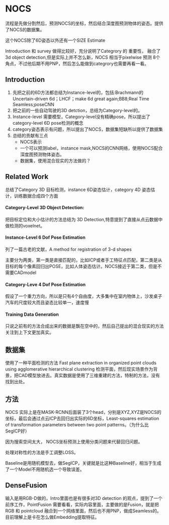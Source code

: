 # NOCS

流程是先做分割然后，预测NOCS的坐标，然后结合深度图预测物体的姿态。提供了NOCS的数据集。

这个NOCS除了6D姿态以外还有一个SIZE Estimate

Introduction 和 survey 做得比较好，充分说明了Categrory 的 重要性， 融合了3d object detection,但是实际上并不怎么新，NOCS 相当于pixelwise 预测 8个角点，不过他后期不用PNP，然后怎么能做到categrory也需要再看一看。

## Introduction

1. 先把之前的6D方法都总结为Instance-level的，包括:Brachmann的Uncertain-driven 6d；LHCF；make 6d great again;BB8;Real Time Seamless;poseCNN
2. 把之前的一些自动驾驶的3D detction，总结为Category-level的。
3. Instance-level 需要模型，Category-level没有精确pose，所以提出了category-level 6D pose检测的概念
4. category姿态表示有问题，所以提出了NOCS，数据集短缺所以提供了数据集
5. 总结的贡献有三点
   - NOCS表示
   - 一个可以预测label，instance mask,NOCS的CNN网络，使用NOCS配合深度图预测物体姿态。
   - 数据集，使用混合现实的方法做的？

## Related Work

总结了Category 3D 目标检测，instance 6D姿态估计，category 4D 姿态估计，训练数据合成四个方面

#### Category-Level 3D Object Detection:

把目标定位和大小估计的方法总结为 3D Detection,特意提到了直接从点云数据中做检测的voxelnet。

#### Instance-Level 6 Dof Pose Estimation

列了一篇古老的文献，A method for registration of 3-d shapes

主要分为两类，第一类是直接匹配的，比如ICP或者手工特征点匹配，第二类是从目标的每个像素回归出POSE，比如人体姿态估计。NOCS接近于第二类，但是不需要CADmodel

#### Category-Leve 4 Dof Pose Estimation

假设了一个重力方向，所以是只有4个自由度，大多集中在室内物体上，沙发桌子汽车的尺度较大而且姿态比较单一，速度慢

#### Training Data Generation

只说之前有的方法合成出来的数据是飘在空中的，然后自己提出的混合现实的方法关注到上下文更加真实。

## 数据集

使用了一种平面检测的方法 Fast plane extraction in organized point clouds using agglomerative hierarchical
clustering 检测平面，然后现实场景作为背景，把CAD模型放进去。真实数据是使用了三维重建的方法，特制的方法，没有找到出处。

## 方法

NOCS 实际上是在MASK-RCNN后面装了3个head，分别是XYZ,XYZ是NOCS的坐标，最后会通过点云ICP去回归出实际的6D坐标，Least-squares estimation of transformation parameters between two point patterns。（为什么比SegICP好）

因为搜索空间太大， NOCS坐标预测上使用分类问题来代替回归问题。

处理对称性的方法是手工调整LOSS。

Baseline是用随机模型去，做SegICP，关键就是比这种Baseline好，相当于生成了一个Model不用随机选一个导致误差。

## DenseFusion

输入是用RGB-D做的，Intro里面也是有很多对3D detection 的观点，提到了一个前序工作，PointFusion 需要看看，实际内容里面，主要做的是Fusion，就是把 RGB 和 pointcloud 融合到一个网络里面，然后也不用PNP，做成Seamless的。目前理解上是卡在怎么做Embedding提取特征。